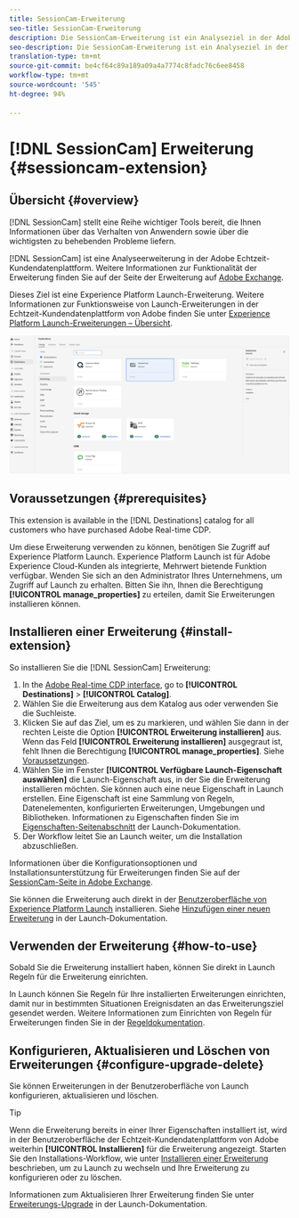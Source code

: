```yaml
---
title: SessionCam-Erweiterung
seo-title: SessionCam-Erweiterung
description: Die SessionCam-Erweiterung ist ein Analyseziel in der Adobe Echtzeit-Kundendatenplattform. Weitere Informationen zur Funktionalität der Erweiterung finden Sie auf der Seite der Erweiterung auf Adobe Exchange.
seo-description: Die SessionCam-Erweiterung ist ein Analyseziel in der Adobe Echtzeit-Kundendatenplattform. Weitere Informationen zur Funktionalität der Erweiterung finden Sie auf der Seite der Erweiterung auf Adobe Exchange.
translation-type: tm+mt
source-git-commit: be4cf64c89a189a09a4a7774c8fadc76c6ee8458
workflow-type: tm+mt
source-wordcount: '545'
ht-degree: 94%

---
```



# [!DNL SessionCam] Erweiterung {#sessioncam-extension}

## Übersicht {#overview}

[!DNL SessionCam] stellt eine Reihe wichtiger Tools bereit, die Ihnen Informationen über das Verhalten von Anwendern sowie über die wichtigsten zu behebenden Probleme liefern.

[!DNL SessionCam] ist eine Analyseerweiterung in der Adobe Echtzeit-Kundendatenplattform. Weitere Informationen zur Funktionalität der Erweiterung finden Sie auf der Seite der Erweiterung auf [Adobe Exchange](https://exchange.adobe.com/experiencecloud.details.100517.html).

Dieses Ziel ist eine Experience Platform Launch-Erweiterung. Weitere Informationen zur Funktionsweise von Launch-Erweiterungen in der Echtzeit-Kundendatenplattform von Adobe finden Sie unter [Experience Platform Launch-Erweiterungen – Übersicht](/help/rtcdp/destinations/experience-platform-launch-extensions.md).

![SessionCam-Erweiterung](assets/sessioncam-extension.png)

## Voraussetzungen  {#prerequisites}

This extension is available in the [!DNL Destinations] catalog for all customers who have purchased Adobe Real-time CDP.

Um diese Erweiterung verwenden zu können, benötigen Sie Zugriff auf Experience Platform Launch. Experience Platform Launch ist für Adobe Experience Cloud-Kunden als integrierte, Mehrwert bietende Funktion verfügbar. Wenden Sie sich an den Administrator Ihres Unternehmens, um Zugriff auf Launch zu erhalten. Bitten Sie ihn, Ihnen die Berechtigung **[!UICONTROL manage_properties]** zu erteilen, damit Sie Erweiterungen installieren können.

## Installieren einer Erweiterung {#install-extension}

So installieren Sie die [!DNL SessionCam] Erweiterung:

1. In the [Adobe Real-time CDP interface](http://platform.adobe.com/), go to **[!UICONTROL Destinations]** > **[!UICONTROL Catalog]**.
2. Wählen Sie die Erweiterung aus dem Katalog aus oder verwenden Sie die Suchleiste.
3. Klicken Sie auf das Ziel, um es zu markieren, und wählen Sie dann in der rechten Leiste die Option **[!UICONTROL Erweiterung installieren]** aus. Wenn das Feld **[!UICONTROL Erweiterung installieren]** ausgegraut ist, fehlt Ihnen die Berechtigung **[!UICONTROL manage_properties]**. Siehe [Voraussetzungen](#prerequisites).
4. Wählen Sie im Fenster **[!UICONTROL Verfügbare Launch-Eigenschaft auswählen]** die Launch-Eigenschaft aus, in der Sie die Erweiterung installieren möchten. Sie können auch eine neue Eigenschaft in Launch erstellen. Eine Eigenschaft ist eine Sammlung von Regeln, Datenelementen, konfigurierten Erweiterungen, Umgebungen und Bibliotheken. Informationen zu Eigenschaften finden Sie im [Eigenschaften-Seitenabschnitt](https://docs.adobe.com/content/help/de-DE/launch/using/reference/admin/companies-and-properties.html#property-seite) der Launch-Dokumentation.
5. Der Workflow leitet Sie an Launch weiter, um die Installation abzuschließen.

Informationen über die Konfigurationsoptionen und Installationsunterstützung für Erweiterungen finden Sie auf der [SessionCam-Seite in Adobe Exchange](https://exchange.adobe.com/experiencecloud.details.100517.html).

Sie können die Erweiterung auch direkt in der [Benutzeroberfläche von Experience Platform Launch](https://launch.adobe.com/) installieren. Siehe [Hinzufügen einer neuen Erweiterung](https://docs.adobe.com/content/help/de-DE/launch/using/reference/manage-resources/extensions/overview.html#add-a-new-extension) in der Launch-Dokumentation.

## Verwenden der Erweiterung {#how-to-use}

Sobald Sie die Erweiterung installiert haben, können Sie direkt in Launch Regeln für die Erweiterung einrichten.

In Launch können Sie Regeln für Ihre installierten Erweiterungen einrichten, damit nur in bestimmten Situationen Ereignisdaten an das Erweiterungsziel gesendet werden. Weitere Informationen zum Einrichten von Regeln für Erweiterungen finden Sie in der [Regeldokumentation](https://docs.adobe.com/help/de-DE/launch/using/reference/manage-resources/rules.html).

## Konfigurieren, Aktualisieren und Löschen von Erweiterungen {#configure-upgrade-delete}

Sie können Erweiterungen in der Benutzeroberfläche von Launch konfigurieren, aktualisieren und löschen.

>[!TIP]
>
>Wenn die Erweiterung bereits in einer Ihrer Eigenschaften installiert ist, wird in der Benutzeroberfläche der Echtzeit-Kundendatenplattform von Adobe weiterhin **[!UICONTROL Installieren]** für die Erweiterung angezeigt. Starten Sie den Installations-Workflow, wie unter [Installieren einer Erweiterung](#install-extension) beschrieben, um zu Launch zu wechseln und Ihre Erweiterung zu konfigurieren oder zu löschen.

Informationen zum Aktualisieren Ihrer Erweiterung finden Sie unter [Erweiterungs-Upgrade](https://docs.adobe.com/content/help/de-DE/launch/using/reference/manage-resources/extensions/extension-upgrade.html) in der Launch-Dokumentation.